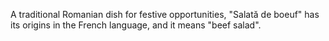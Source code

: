 A traditional Romanian dish for festive opportunities, "Salată de boeuf" has its origins in the French language, and it means "beef salad".